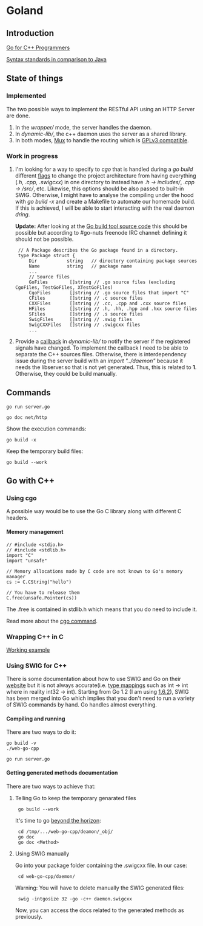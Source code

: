 # Goland

## Introduction

[Go for C++ Programmers](https://github.com/golang/go/wiki/GoForCPPProgrammers)

[Syntax standards in comparison to Java](https://www.nada.kth.se/~snilsson/go_for_java_programmers/#Syntax)

## State of things

### Implemented

The two possible ways to implement the RESTful API using an HTTP Server are done.

1. In the *wrapper/* mode, the server handles the daemon.
2. In *dynamic-lib/*, the c++ daemon uses the server as a shared library.
3. In both modes, [Mux](https://github.com/gorilla/mux) to handle the routing which is [GPLv3 compatible](https://github.com/gorilla/mux/issues/164).

### Work in progress

1. I'm looking for a way to specify to *cgo* that is handled during a *go build* different [flags](https://golang.org/cmd/cgo/) to change the project architecture from having everything (*.h, .cpp, .swigcxx*) in one directory to instead have *.h -> includes/*, *.cpp -> /src/*, etc. Likewise, this options should be also passed to built-in SWIG. Otherwise, I might have to analyse the compiling under the hood with *go build -x* and create a Makefile to automate our homemade build. If this is achieved, I will be able to start interacting with the real daemon *dring*.

	**Update:** After looking at the [Go build tool source code](https://github.com/golang/go/blob/master/src/go/build/build.go#L343) this should be possible but according to #go-nuts freenode IRC channel: defining it should not be possible.
	
		// A Package describes the Go package found in a directory.
		type Package struct {
			Dir           string   // directory containing package sources
			Name          string   // package name
			...
			// Source files
			GoFiles        []string // .go source files (excluding CgoFiles, TestGoFiles, XTestGoFiles)
			CgoFiles       []string // .go source files that import "C"
			CFiles         []string // .c source files
			CXXFiles       []string // .cc, .cpp and .cxx source files
			HFiles         []string // .h, .hh, .hpp and .hxx source files
			SFiles         []string // .s source files
			SwigFiles      []string // .swig files
			SwigCXXFiles   []string // .swigcxx files
			...

2. Provide a [callback](https://github.com/swig/swig/tree/master/Examples/java/callback) in *dynamic-lib/* to notify the server if the registered signals have changed. To implement the callback I need to be able to separate the C++ sources files. Otherwise, there is interdependency issue during the server build with an *import "../daemon"* because it needs the libserver.so that is not yet generated. Thus, this is related to **1**. Otherwise, they could be build manually.

## Commands

    go run server.go

    go doc net/http

Show the execution commands:

    go build -x

Keep the temporary build files:

    go build --work

## Go with C++

### Using cgo

A possible way would be to use the Go C library along with different C headers.

#### Memory management

    // #include <stdio.h>
    // #include <stdlib.h>
    import "C"
    import "unsafe"

    // Memory allocations made by C code are not known to Go's memory manager
    cs := C.CString("hello")

    // You have to release them
    C.free(unsafe.Pointer(cs))

The .free is contained in stdlib.h which means that you do need to include it.

Read more about the [cgo command](https://golang.org/cmd/cgo/).

### Wrapping C++ in C

[Working example](https://github.com/burke/howto-go-with-cpp)

### Using SWIG for C++

There is some documentation about how to use SWIG and Go on their [website](http://www.swig.org/Doc2.0/Go.html) but it is not always accurate(i.e. [type mappings](http://www.swig.org/Doc2.0/Go.html#Go_primitive_type_mappings) such as int -> int where in reality int32 -> int). Starting from Go 1.2 (I am using [1.6.2](https://golang.org/doc/go1.6#swig)), SWIG has been merged into Go which implies that you don't need to run a variety of SWIG commands by hand. Go handles almost everything.

#### Compiling and running

There are two ways to do it:

	go build -v
	./web-go-cpp

	go run server.go

#### Getting generated methods documentation

There are two ways to achieve that:

1. Telling Go to keep the temporary genarated files

	    go build --work

    It's time to go [beyond the horizon](https://en.wikipedia.org/wiki/Event_Horizon_%28film%29):

	    cd /tmp/.../web-go-cpp/deamon/_obj/
	    go doc
	    go doc <Method>

2. Using SWIG manually

    Go into your package folder containing the .swigcxx file. In our case:

        cd web-go-cpp/daemon/

    Warning: You will have to delete manually the SWIG generated files:

	    swig -intgosize 32 -go -c++ daemon.swigcxx

    Now, you can access the docs related to the generated methods as previously.

